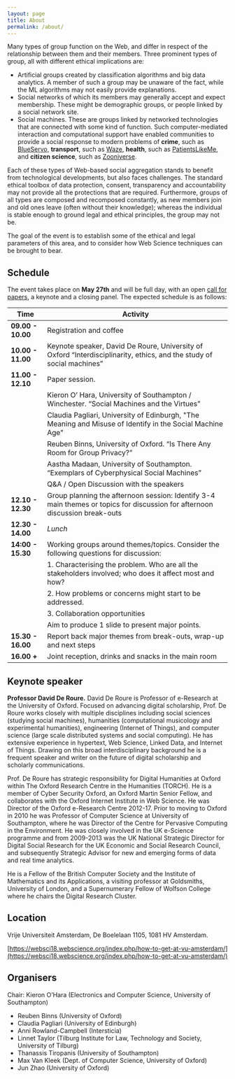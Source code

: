 ```yaml
---
layout: page
title: About
permalink: /about/
---
```


Many types of group function on the Web, and differ in respect of the relationship between them and their members. Three prominent types of group, all with different ethical implications are:

- Artificial groups created by classification algorithms and big data analytics. A member of such a group may be unaware of the fact, while the ML algorithms may not easily provide explanations.
- Social networks of which its members may generally accept and expect membership. These might be demographic groups, or people linked by a social network site.
- Social machines. These are groups linked by networked technologies that are connected with some kind of function. Such computer-mediated interaction and computational support have enabled communities to provide a social response to modern problems of **crime**, such as [BlueServo](http://www.blueservo.net/), **transport**, such as [Waze](https://www.waze.com/), **health**, such as [PatientsLikeMe](https://www.patientslikeme.com/), and **citizen science**, such as [Zooniverse](https://www.zooniverse.org/).

Each of these types of Web-based social aggregation stands to benefit from technological developments, but also faces challenges. The standard ethical toolbox of data protection, consent, transparency and accountability may not provide all the protections that are required. Furthermore, groups of all types are composed and recomposed constantly, as new members join and old ones leave (often without their knowledge); whereas the individual is stable enough to ground legal and ethical principles, the group may not be.

The goal of the event is to establish some of the ethical and legal parameters of this area, and to consider how Web Science techniques can be brought to bear.


## Schedule
The event takes place on **May 27th** and will be full day, with an open [call for papers](cfp.md), a keynote and a closing panel. 
The expected schedule is as follows:

| **Time** 	            | **Activity**            	                
|-----------------------|-------------------------------------	
| **09.00 - 10.00** 	  | Registration and coffee
| **10.00 - 11.00** 	  | Keynote speaker, David De Roure, University of Oxford “Interdisciplinarity, ethics, and the study of social machines”
| **11.00 - 12.10** 	  | Paper session.
| 	  | Kieron O’ Hara, University of Southampton / Winchester. “Social Machines and the Virtues”
| 	  | Claudia Pagliari, University of Edinburgh, "The Meaning and Misuse of Identify in the Social Machine Age"
| 	  | Reuben Binns, University of Oxford. “Is There Any Room for Group Privacy?”
| 	  | Aastha Madaan, University of Southampton. “Exemplars of Cyberphysical Social Machines”
| 	  | Q&A / Open Discussion with the speakers
| **12.10 - 12.30** 	  | Group planning the afternoon session: Identify 3-4 main themes or topics for discussion for afternoon discussion break-outs
| **12.30 - 14.00** 	  | *Lunch*                              	
| **14:00 - 15.30** 	  | Working groups around themes/topics.  Consider the following questions for discussion:
| 	  |  1. Characterising the problem.  Who are all the stakeholders involved; who does it affect most and how?
| 	  |  2. How problems or concerns might start to be addressed.
| 	  |  3. Collaboration opportunities
| 	  |  Aim to produce 1 slide to present major points.
| **15.30 - 16.00** 	  | Report back major themes from break-outs, wrap-up and next steps                        
| **16.00 +** 	  | Joint reception, drinks and snacks in the main room


## Keynote speaker

**Professor David De Roure.** David De Roure is Professor of e-Research at the University of Oxford. Focused on advancing digital scholarship, Prof. De Roure works closely with multiple disciplines including social sciences (studying social machines), humanities (computational musicology and experimental humanities), engineering (Internet of Things), and computer science (large scale distributed systems and social computing). He has extensive experience in hypertext, Web Science, Linked Data, and Internet of Things. Drawing on this broad interdisciplinary background he is a frequent speaker and writer on the future of digital scholarship and scholarly communications.

Prof. De Roure has strategic responsibility for Digital Humanities at Oxford within The Oxford Research Centre in the Humanities (TORCH). He is a member of Cyber Security Oxford, an Oxford Martin Senior Fellow, and collaborates with the Oxford Internet Institute in Web Science. He was Director of the Oxford e-Research Centre 2012-17. Prior to moving to Oxford in 2010 he was Professor of Computer Science at University of Southampton, where he was Director of the Centre for Pervasive Computing in the Environment. He was closely involved in the UK e-Science programme and from 2009-2013 was the UK National Strategic Director for Digital Social Research for the UK Economic and Social Research Council, and subsequently Strategic Advisor for new and emerging forms of data and real time analytics. 

He is a Fellow of the British Computer Society and the Institute of Mathematics and its Applications, a visiting professor at Goldsmiths, University of London, and a Supernumerary Fellow of Wolfson College where he chairs the Digital Research Cluster.


## Location
Vrije Universiteit Amsterdam, De Boelelaan 1105, 1081 HV Amsterdam.

[https://websci18.webscience.org/index.php/how-to-get-at-vu-amsterdam/](https://websci18.webscience.org/index.php/how-to-get-at-vu-amsterdam/)


## Organisers
Chair: Kieron O’Hara (Electronics and Computer Science, University of Southampton)

- Reuben Binns (University of Oxford)
- Claudia Pagliari (University of Edinburgh)
- Anni Rowland-Campbell (Intersticia)
- Linnet Taylor (Tilburg Institute for Law, Technology and Society, University of Tilburg)
- Thanassis Tiropanis (University of Southampton)
- Max Van Kleek (Dept. of Computer Science, University of Oxford)
- Jun Zhao (University of Oxford)
